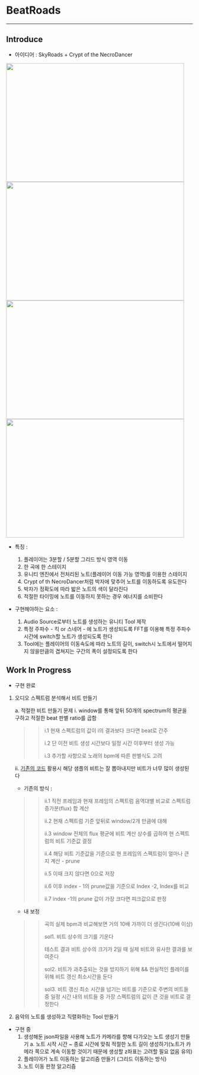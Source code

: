 # BeatRoads

---

## Introduce

- 아이디어 : SkyRoads + Crypt of the NecroDancer

<img src="https://github.com/YosephKim0207/BeatRoads/assets/46564046/27f6bddb-a156-48ba-8721-908eeb488191" width="480" height="320"/>

<img src="https://github.com/YosephKim0207/BeatRoads/assets/46564046/34b7a469-9353-46d8-8753-62c6eac20858" width="480" height="320"/>

<img src="https://github.com/YosephKim0207/BeatRoads/assets/46564046/63129347-4ad6-4283-8381-0c17c37c76ed" width="480" height="320"/>

<img src="https://github.com/YosephKim0207/BeatRoads/assets/46564046/ade3e0e0-643a-4996-9faf-74c9b5028bd7" width="480" height="320"/>


- 특징 :
  1. 플레이어는 3분할 / 5분할 그리드 방식 영역 이동
  2. 한 곡에 한 스테이지
  3. 유니티 엔진에서 전처리된 노트(플레이어 이동 가능 영역)를 이용한 스테이지
  4. Crypt of th NecroDancer처럼 박자에 맞추어 노트를 이동하도록 유도한다
  5. 박자가 정확도에 따라 밟은 노트의 색이 달라진다
  6. 적절한 타이밍에 노트를 이동하지 못하는 경우 에너지를 소비한다

- 구현해야하는 요소 :
  1. Audio Source로부터 노트를 생성하는 유니티 Tool 제작
  2. 특정 주파수 - 킥 or 스네어 - 에 노트가 생성되도록 FFT를 이용해 특정 주파수 시간에 switch할 노트가 생성되도록 한다
  3. Tool에는 플레이어의 이동속도에 따라 노트의 길이, switch시 노트에서 떨어지지 않을만큼의 겹쳐지는 구간의 폭이 설정되도록 한다
 
## Work In Progress

- 구현 완료

1. 오디오 스펙트럼 분석해서 비트 만들기
   
     a. 적절한 비트 만들기 문제
      i. window를 통해 앞뒤 50개의 spectrum의 평균을 구하고 적절한 beat 판별 ratio를 곱함
      >> i.1 현재 스펙트럼의 값이 i의 결과보다 크다면 beat로 간주
      >> 
      >> i.2 단 이전 비트 생성 시간보다 일정 시간 이후부터 생성 가능
      >> 
      >> i.3 추가할 사항으로 노래의 bpm에 따른 판별식도 고려

      ii. [기존의 코드](https://medium.com/giant-scam/algorithmic-beat-mapping-in-unity-real-time-audio-analysis-using-the-unity-api-6e9595823ce4) 활용시 해당 샘플의 비트는 잘 뽑아내지만 비트가 너무 많이 생성된다
      - 기존의 방식 :
      >> ii.1 직전 프레임과 현재 프레임의 스펙트럼 음역대별 비교로 스펙트럼 증가분(flux) 합 계산
      >> 
      >> ii.2 현재 스펙트럼 기준 앞뒤로 window/2개 만큼에 대해
      >> 
      >> ii.3 window 전체의 flux 평균에 비트 계산 상수를 곱하여 현 스펙트럼의 비트 기준값 결정
      >> 
      >> ii.4 해당 비트 기준값을 기준으로 현 프레임의 스펙트럼이 얼마나 큰지 계산 - prune
      >> 
      >> ii.5 이때 크지 않다면 0으로 저장
      >> 
      >> ii.6 이후 index - 1의 prune값을 기준으로 Index -2, Index를 비교
      >> 
      >> ii.7 index -1의 prune 값이 가장 크다면 피크값으로 판정 

      - 내 보정
      >> 곡의 실제 bpm과 비교해보면 거의 10배 가까이 더 생긴다(10배 이상)
      >> 
      >> sol1. 비트 상수의 크기를 기운다
      >> 
      >> 테스트 결과 비트 상수의 크기가 2일 때 실제 비트와 유사한 결과를 보여준다
      >> 
      >> sol2. 비트가 과추출되는 것을 방지하기 위해 && 현실적인 플레이를 위해 비트 갱신 최소시간을 둔다
      >> 
      >> sol3.  비트 갱신 최소 시간을 넘기는 비트를 기준으로 주변의 비트들 중 일정 시간 내의 비트들 중 가장 스펙트럼의 값이 큰 것을 비트로 결정한다

2. 음악의 노트를 생성하고 직렬화하는 Tool 만들기

- 구현 중
  1. 생성해둔 json파일을 사용해 노트가 카메라를 향해 다가오는 노트 생성기 만들기
    a. 노트 시작 시간 ~ 종료 시간에 맞춰 적절한 노트 길이 생성하기(노트가 카메라 쪽으로 계속 이동할 것이기 때문에 생성할 z좌표는 고려할 필요 없음 유의)
  3. 플레이어가 노트 이동하는 알고리즘 만들기 (그리드 이동하는 방식)
  4. 노트 이동 판정 알고리즘
  
